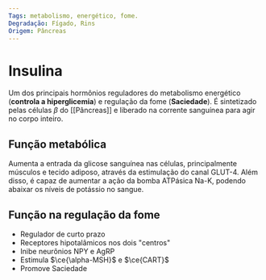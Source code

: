```yaml
---
Tags: metabolismo, energético, fome.
Degradação: Fígado, Rins
Origem: Pâncreas
---
```

# Insulina
Um dos principais hormônios reguladores do metabolismo energético (**controla a hiperglicemia**) e regulação da fome (**Saciedade**). É sintetizado pelas células $\beta$ do [[Pâncreas]] e liberado na corrente sanguínea para agir no corpo inteiro.

## Função metabólica
Aumenta a entrada da glicose sanguínea nas células, principalmente músculos e tecido adiposo, através da estimulação do canal GLUT-4. Além disso, é capaz de aumentar a ação da bomba ATPásica Na-K, podendo abaixar os níveis de potássio no sangue.

## Função na regulação da fome
- Regulador de curto prazo
- Receptores hipotalâmicos nos dois "centros"
- Inibe neurônios NPY e AgRP
- Estimula $\ce{\alpha-MSH}$ e  $\ce{CART}$
- Promove Saciedade